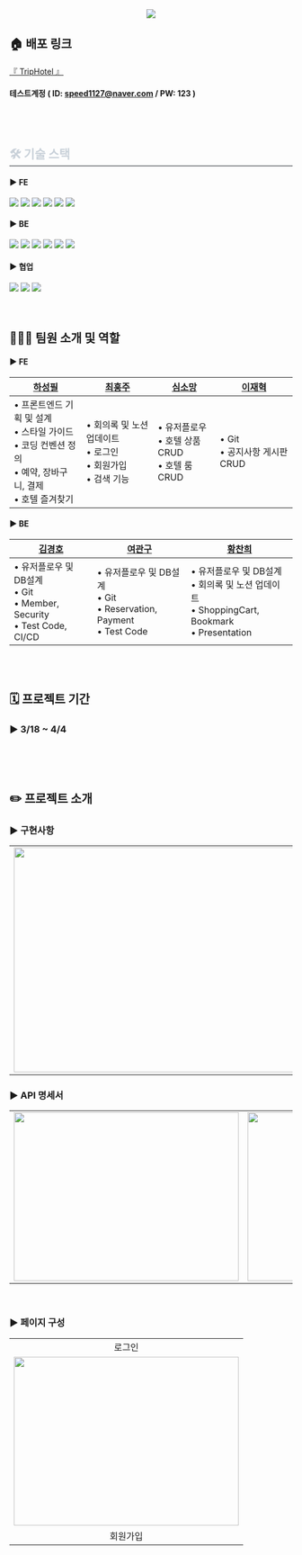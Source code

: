 <div align= "center">
    <img src="https://capsule-render.vercel.app/api?type=waving&color=gradient&height=120&text=✈️%20숙박%20예약%20서비스%20플랫폼&animation=fadeIn&fontColor=ffffff&fontSize=40" />
</div>

## 🏠 배포 링크

[ 『 TripHotel 』 ](https://triphotel.netlify.app/)
#### 테스트계정 ( ID: speed1127@naver.com / PW: 123 )
            

<br>
<br>

</div>
    <div style="text-align: left;">
    <h2 style="border-bottom: 1px solid #21262d; color: #c9d1d9;"> 🛠️ 기술 스택 </h2> 
    <div> 
        <h4>► FE</h4>
          <img src="https://img.shields.io/badge/HTML5-E34F26?style=for-the-badge&logo=HTML5&logoColor=white">
          <img src="https://img.shields.io/badge/Javascript-F7DF1E?style=for-the-badge&logo=Javascript&logoColor=white">
          <img src="https://img.shields.io/badge/React-61DAFB?style=for-the-badge&logo=React&logoColor=white">
          <img src="https://img.shields.io/badge/Tailwind CSS-06B6D4?style=for-the-badge&logo=Tailwind CSS&logoColor=white">
          <img src="https://img.shields.io/badge/Zustand-000000?style=for-the-badge&logo=Zustand&logoColor=white">
          <img src="https://img.shields.io/badge/Vercel-000000?style=for-the-badge&logo=Vercel&logoColor=white">
        <h4>► BE</h4>
          <img src="https://img.shields.io/badge/Java-007396?style=for-the-badge&logo=Java&logoColor=white">
          <img src="https://img.shields.io/badge/Spring-6DB33F?style=for-the-badge&logo=Spring&logoColor=white">
          <img src="https://img.shields.io/badge/Spring Boot-6DB33F?style=for-the-badge&logo=Spring Boot&logoColor=white">
          <img src="https://img.shields.io/badge/Amazon AWS-232F3E?style=for-the-badge&logo=Amazon AWS&logoColor=white">
          <img src="https://img.shields.io/badge/Firebase-FFCA28?style=for-the-badge&logo=Firebase&logoColor=white">
          <img src="https://img.shields.io/badge/Docker-2496ED?style=for-the-badge&logo=Docker&logoColor=white">
        <h4>► 협업</h4>
          <img src="https://img.shields.io/badge/Github-181717?style=for-the-badge&logo=Github&logoColor=white">
          <img src="https://img.shields.io/badge/Slack-4A154B?style=for-the-badge&logo=Slack&logoColor=white">
          <img src="https://img.shields.io/badge/Notion-000000?style=for-the-badge&logo=Notion&logoColor=white">
          </div>
    </div>
    <br>
    <br>

## 🧑🏻‍💻 팀원 소개 및 역할
<h4>► FE</h4>

|   [하성필](https://github.com/hasungpil)   |   [최훙주](https://github.com/Zojo24)   |   [심소망](https://github.com/ssmv713)   |   [이재혁](https://github.com/Now-h)   |
|-----------|----------|----------|-----------|
|   • 프론트엔드 기획 및 설계<br> • 스타일 가이드<br> • 코딩 컨벤션 정의<br> • 예약, 장바구니, 결제<br> • 호텔 즐겨찾기<br>     |   • 회의록 및 노션 업데이트 <br> • 로그인<br> • 회원가입<br> • 검색 기능<br>    |    • 유저플로우 <br> • 호텔 상품 CRUD<br> • 호텔 룸 CRUD<br>    |   • Git<br> • 공지사항 게시판 CRUD<br>    |


<h4>► BE</h4>

|   [김경호](https://github.com/kyungho1224)   |   [여관구](https://github.com/Yeo-gwan-gu)   |   [황찬희](https://github.com/chanbi741)   |
|-----------|----------|----------|
|    • 유저플로우 및 DB설계<br> • Git<br> • Member, Security<br> • Test Code, CI/CD  |    • 유저플로우 및 DB설계<br> • Git<br> • Reservation, Payment<br> • Test Code    |    • 유저플로우 및 DB설계<br> • 회의록 및 노션 업데이트<br> • ShoppingCart, Bookmark<br> • Presentation    |

<br>
<br>

## 🗓️ 프로젝트 기간

### ► 3/18 ~ 4/4
<br>
<br>
<br>

## ✏️ 프로젝트 소개

### ► 구현사항 
<table>
<tr>
      <td align="center"><img src="https://github.com/Now-h/TestRepository/assets/150241213/32226157-0842-46ff-88b9-ae37871f2788"
        width="700" height="400"/></td>
   </tr>
</table>


### ► API 명세서
<table>
   <tr>
      <td align="center"><img src="https://github.com/Now-h/TestRepository/assets/150241213/8f5422e9-641e-4103-aef9-069725eaa50c"
        width="400" height="300"/></td>
      <td  align="center"><img src="https://github.com/Now-h/TestRepository/assets/150241213/afb9b4a9-98e9-4cdd-963e-58d3849c14c1" 
        width="400" height="300"/></td>
      <td  align="center"><img src="https://github.com/Now-h/TestRepository/assets/150241213/4d9a6006-9b52-4792-8db3-988ee6b0b70f" 
        width="400" height="300"/></td>
   </tr>
</table>



<br>

### ► 페이지 구성
<table>
   <tr>
      <td align="center">로그인</td>
   </tr>
   <tr>
      <td  align="center"><img src="https://github.com/Now-h/TestRepository/assets/150241213/06ed0709-343c-4dfe-8005-511a0130ad08"
 width="400" height="300"/></td>
   <tr>
      <td  align="center">회원가입</td>
   </tr>
</table>








